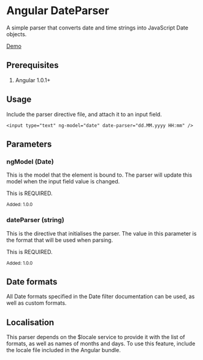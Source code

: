# Angular DateParser

A simple parser that converts date and time strings into JavaScript Date objects.

[Demo](http://dnasir.github.io/angular-dateParser/)

## Prerequisites

1. Angular 1.0.1+

## Usage

Include the parser directive file, and attach it to an input field.

    <input type="text" ng-model="date" date-parser="dd.MM.yyyy HH:mm" />

## Parameters

### ngModel (Date)

This is the model that the element is bound to. The parser will update this model when the input field value is changed.

This is REQUIRED.

<sub>Added: 1.0.0</sub>

### dateParser (string)

This is the directive that initialises the parser. The value in this parameter is the format that will be used when parsing.

This is REQUIRED.

<sub>Added: 1.0.0</sub>

## Date formats

All Date formats specified in the Date filter documentation can be used, as well as custom formats.

## Localisation

This parser depends on the $locale service to provide it with the list of formats, as well as names of months and days. To use this feature, include the locale file included in the Angular bundle.

